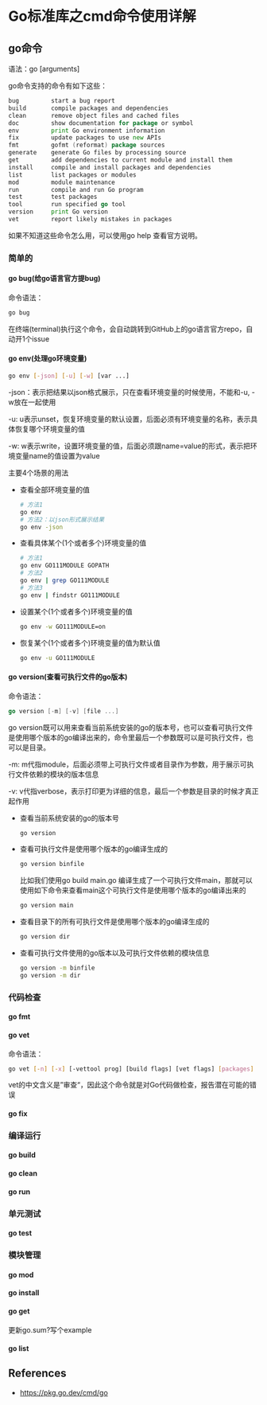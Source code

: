 # Go标准库之cmd命令使用详解

## go命令

语法：go <command> [arguments]

go命令支持的命令有如下这些：

```go
bug         start a bug report
build       compile packages and dependencies
clean       remove object files and cached files
doc         show documentation for package or symbol
env         print Go environment information
fix         update packages to use new APIs
fmt         gofmt (reformat) package sources
generate    generate Go files by processing source
get         add dependencies to current module and install them
install     compile and install packages and dependencies
list        list packages or modules
mod         module maintenance
run         compile and run Go program
test        test packages
tool        run specified go tool
version     print Go version
vet         report likely mistakes in packages
```

如果不知道这些命令怎么用，可以使用go help <cmd>查看官方说明。

### 简单的

#### go bug(给go语言官方提bug)

命令语法：

```sh
go bug
```

在终端(terminal)执行这个命令，会自动跳转到GitHub上的go语言官方repo，自动开1个issue

#### go env(处理go环境变量)

```sh
go env [-json] [-u] [-w] [var ...]
```

-json：表示把结果以json格式展示，只在查看环境变量的时候使用，不能和-u, -w放在一起使用

-u: u表示unset，恢复环境变量的默认设置，后面必须有环境变量的名称，表示具体恢复哪个环境变量的值

-w: w表示write，设置环境变量的值，后面必须跟name=value的形式，表示把环境变量name的值设置为value

主要4个场景的用法

* 查看全部环境变量的值

  ```sh
  # 方法1
  go env
  # 方法2：以json形式展示结果
  go env -json
  ```

* 查看具体某个(1个或者多个)环境变量的值

  ```sh
  # 方法1
  go env GO111MODULE GOPATH
  # 方法2
  go env | grep GO111MODULE
  # 方法3
  go env | findstr GO111MODULE
  ```

* 设置某个(1个或者多个)环境变量的值

  ```sh
  go env -w GO111MODULE=on
  ```

* 恢复某个(1个或者多个)环境变量的值为默认值

  ```sh
  go env -u GO111MODULE
  ```

####  go version(查看可执行文件的go版本)

命令语法：

```go
go version [-m] [-v] [file ...]
```

go version既可以用来查看当前系统安装的go的版本号，也可以查看可执行文件是使用哪个版本的go编译出来的，命令里最后一个参数既可以是可执行文件，也可以是目录。

-m: m代指module，后面必须带上可执行文件或者目录作为参数，用于展示可执行文件依赖的模块的版本信息

-v: v代指verbose，表示打印更为详细的信息，最后一个参数是目录的时候才真正起作用

* 查看当前系统安装的go的版本号

  ```sh
  go version
  ```

* 查看可执行文件是使用哪个版本的go编译生成的

  ```sh
  go version binfile
  ```

  比如我们使用go build main.go 编译生成了一个可执行文件main，那就可以使用如下命令来查看main这个可执行文件是使用哪个版本的go编译出来的

  ```sh
  go version main
  ```

* 查看目录下的所有可执行文件是使用哪个版本的go编译生成的

  ```sh
  go version dir
  ```

* 查看可执行文件使用的go版本以及可执行文件依赖的模块信息

  ```sh
  go version -m binfile
  go version -m dir
  ```



### 代码检查

#### go fmt

#### go vet

命令语法：

```sh
go vet [-n] [-x] [-vettool prog] [build flags] [vet flags] [packages]
```

vet的中文含义是”审查“，因此这个命令就是对Go代码做检查，报告潜在可能的错误



#### go fix



### 编译运行

#### go build

#### go clean

#### go run



### 单元测试

#### go test



### 模块管理

#### go mod

#### go install

#### go get

更新go.sum?写个example

#### go list



## References

* https://pkg.go.dev/cmd/go

